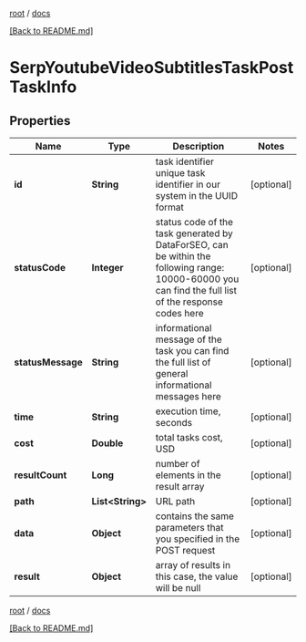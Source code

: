 [root](./../ "root") / [docs](./ "docs")

[[Back to README.md]](./../README.md "[Back to README.md]")

# SerpYoutubeVideoSubtitlesTaskPostTaskInfo

## Properties

| Name | Type | Description | Notes |
|------------ | ------------- | ------------- | -------------|
|**id** | **String** | task identifier unique task identifier in our system in the UUID format |  [optional] |
|**statusCode** | **Integer** | status code of the task generated by DataForSEO, can be within the following range: 10000-60000 you can find the full list of the response codes here |  [optional] |
|**statusMessage** | **String** | informational message of the task you can find the full list of general informational messages here |  [optional] |
|**time** | **String** | execution time, seconds |  [optional] |
|**cost** | **Double** | total tasks cost, USD |  [optional] |
|**resultCount** | **Long** | number of elements in the result array |  [optional] |
|**path** | **List&lt;String&gt;** | URL path |  [optional] |
|**data** | **Object** | contains the same parameters that you specified in the POST request |  [optional] |
|**result** | **Object** | array of results in this case, the value will be null |  [optional] |

[root](./../ "root") / [docs](./ "docs")

[[Back to README.md]](./../README.md "[Back to README.md]")